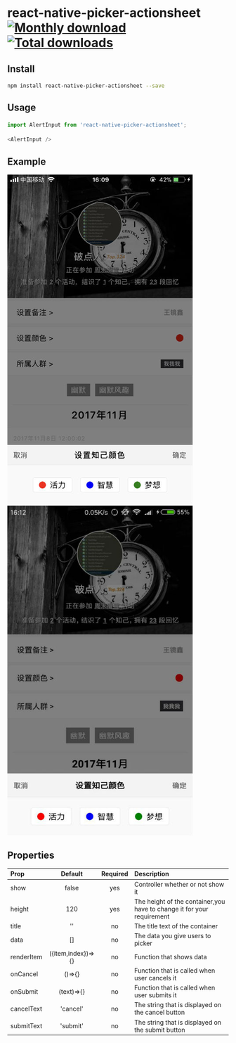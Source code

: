 # react-native-picker-actionsheet [![Monthly download](https://img.shields.io/npm/dm/react-native-picker-actionsheet.svg)](https://img.shields.io/npm/dm/react-native-picker-actionsheet.svg) [![Total downloads](https://img.shields.io/npm/dt/react-native-picker-actionsheet.svg)](https://img.shields.io/npm/dt/react-native-picker-actionsheet.svg)

## Install

```bash
npm install react-native-picker-actionsheet --save
```

## Usage

```javascript
import AlertInput from 'react-native-picker-actionsheet';

<AlertInput />
```

## Example

![ios](https://raw.githubusercontent.com/BooYeu/react-native-picker-actionsheet/master/images/ios.jpg)
![android](https://raw.githubusercontent.com/BooYeu/react-native-picker-actionsheet/master/images/android.jpg)

## Properties

| Prop  | Default  | Required | Description |
| :------------ |:---------------:| :---------------:| :-----|
| show | false | yes | Controller whether or not show it |
| height | 120 | yes | The height of the container,you have to change it for your requirement |
| title | '' | no | The title text of the container |
| data | [] | no | The data you give users to picker |
| renderItem | ({item,index})=>{} | no | Function that shows data | 
| onCancel | ()=>{} | no | Function that is called when user cancels it |
| onSubmit | (text)=>{} | no | Function that is called when user submits it |
| cancelText | 'cancel' | no | The string that is displayed on the cancel button |
| submitText | 'submit' | no | The string that is displayed on the submit button |
